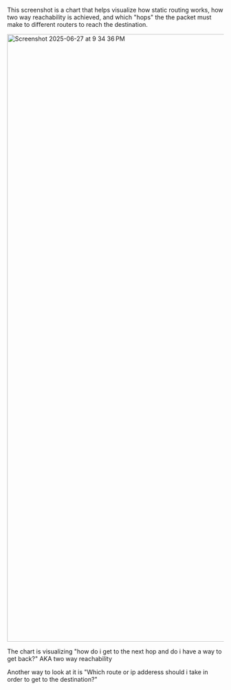 This screenshot is a chart that helps visualize how static routing works, how two way reachability is achieved, and which "hops" the the packet must make to different routers
to reach the destination.

<img width="1413" alt="Screenshot 2025-06-27 at 9 34 36 PM" src="https://github.com/user-attachments/assets/917232c6-9be3-4869-a5b8-a4547354e516" />

The chart is visualizing "how do i get to the next hop and do i have a way to get back?" AKA two way reachability

Another way to look at it is "Which route or ip adderess should i take in order to get to the destination?"
